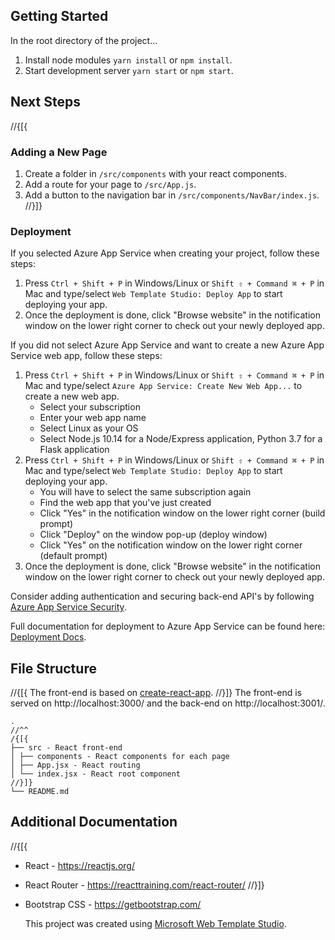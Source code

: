 ﻿## Getting Started

In the root directory of the project...

1. Install node modules `yarn install` or `npm install`.
2. Start development server `yarn start` or `npm start`.

## Next Steps

//{[{

### Adding a New Page

1. Create a folder in `/src/components` with your react components.
2. Add a route for your page to `/src/App.js`.
3. Add a button to the navigation bar in `/src/components/NavBar/index.js`.
   //}]}

### Deployment

If you selected Azure App Service when creating your project, follow these steps:

1. Press `Ctrl + Shift + P` in Windows/Linux or `Shift ⇧ + Command ⌘ + P` in Mac and type/select `Web Template Studio: Deploy App` to start deploying your app.
2. Once the deployment is done, click "Browse website" in the notification window on the lower right corner to check out your newly deployed app.

If you did not select Azure App Service and want to create a new Azure App Service web app, follow these steps:

1. Press `Ctrl + Shift + P` in Windows/Linux or `Shift ⇧ + Command ⌘ + P` in Mac and type/select `Azure App Service: Create New Web App...` to create a new web app.
   - Select your subscription
   - Enter your web app name
   - Select Linux as your OS
   - Select Node.js 10.14 for a Node/Express application, Python 3.7 for a Flask application
2. Press `Ctrl + Shift + P` in Windows/Linux or `Shift ⇧ + Command ⌘ + P` in Mac and type/select `Web Template Studio: Deploy App` to start deploying your app.
   - You will have to select the same subscription again
   - Find the web app that you've just created
   - Click "Yes" in the notification window on the lower right corner (build prompt)
   - Click "Deploy" on the window pop-up (deploy window)
   - Click "Yes" on the notification window on the lower right corner (default prompt)
3. Once the deployment is done, click "Browse website" in the notification window on the lower right corner to check out your newly deployed app.

Consider adding authentication and securing back-end API's by following [Azure App Service Security](https://docs.microsoft.com/en-us/azure/app-service/overview-security).

Full documentation for deployment to Azure App Service can be found here: [Deployment Docs](https://github.com/Microsoft/WebTemplateStudio/blob/dev/docs/deployment.md).

## File Structure

//{[{
The front-end is based on [create-react-app](https://github.com/facebook/create-react-app).
//}]}
The front-end is served on http://localhost:3000/ and the back-end on http://localhost:3001/.

```
.
//^^
/{[{
├── src - React front-end
│ ├── components - React components for each page
│ ├── App.jsx - React routing
│ └── index.jsx - React root component
//}]}
└── README.md
```

## Additional Documentation

//{[{

- React - https://reactjs.org/
- React Router - https://reacttraining.com/react-router/
  //}]}
- Bootstrap CSS - https://getbootstrap.com/

  This project was created using [Microsoft Web Template Studio](https://github.com/Microsoft/WebTemplateStudio).
